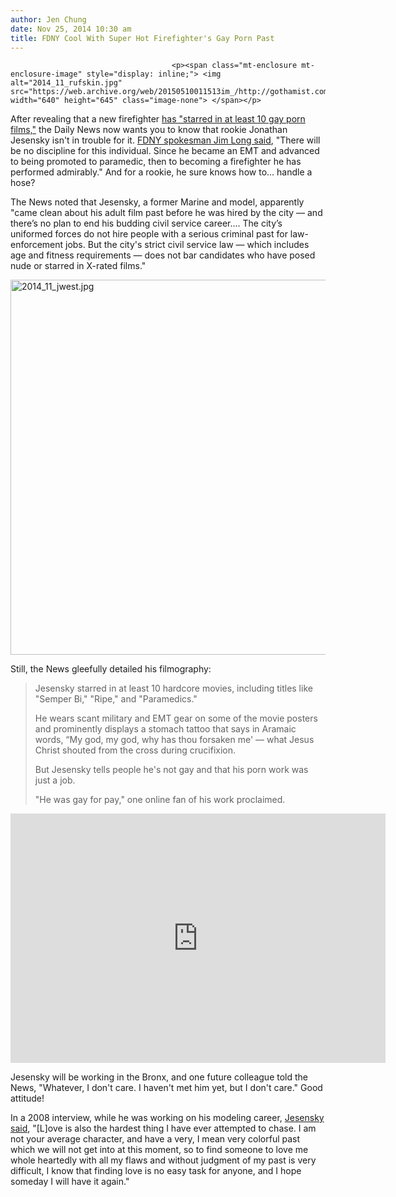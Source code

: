 ```yaml
---
author: Jen Chung
date: Nov 25, 2014 10:30 am
title: FDNY Cool With Super Hot Firefighter's Gay Porn Past
---
```


	
										<p><span class="mt-enclosure mt-enclosure-image" style="display: inline;"> <img alt="2014_11_rufskin.jpg" src="https://web.archive.org/web/20150510011513im_/http://gothamist.com/attachments/jen/2014_11_rufskin.jpg" width="640" height="645" class="image-none"> </span></p>

<p>After revealing that a new firefighter <a href="https://web.archive.org/web/20150510011513/http://www.nydailynews.com/new-york/exclusive-new-fdny-firefighter-starred-gay-porn-flicks-article-1.2021025">has &quot;starred in at least 10 gay porn films,&quot;</a> the Daily News now wants you to know that rookie Jonathan Jesensky isn&apos;t in trouble for it. <a href="https://web.archive.org/web/20150510011513/http://www.nydailynews.com/new-york/fdny-fine-rookie-firefighter-gay-porn-article-1.2022839">FDNY spokesman Jim Long said</a>, &quot;There will be no discipline for this individual. Since he became an EMT and advanced to being promoted to paramedic, then to becoming a firefighter he has performed admirably.&quot; And for a rookie, he sure knows how to... handle a hose?</p>

<p>The News noted that Jesensky, a former Marine and model, apparently &quot;came clean about his adult film past before he was hired by the city &#x2014; and there&#x2019;s no plan to end his budding civil service career.... The city&#x2019;s uniformed forces do not hire people with a serious criminal past for law-enforcement jobs. But the city&apos;s strict civil service law &#x2014; which includes age and fitness requirements &#x2014; does not bar candidates who have posed nude or starred in X-rated films.&quot; </p>

<p><span class="mt-enclosure mt-enclosure-image" style="display: inline;"> <img alt="2014_11_jwest.jpg" src="https://web.archive.org/web/20150510011513im_/http://gothamist.com/attachments/jen/2014_11_jwest.jpg" width="640" height="600" class="image-none"> </span></p>

<p>Still, the News gleefully detailed his filmography:</p><blockquote>Jesensky starred in at least 10 hardcore movies, including titles like &quot;Semper Bi,&quot; &quot;Ripe,&quot; and &quot;Paramedics.&quot;<p></p>

<p>He wears scant military and EMT gear on some of the movie posters and prominently displays a stomach tattoo that says in Aramaic words, &#x201C;My god, my god, why has thou forsaken me&apos; &#x2014; what Jesus Christ shouted from the cross during crucifixion.</p>

<p>But Jesensky tells people he&apos;s not gay and that his porn work was just a job.</p>

<p>&quot;He was gay for pay,&quot; one online fan of his work proclaimed.</p></blockquote><p></p>

<center><iframe src="https://web.archive.org/web/20150510011513if_/https://www.flickr.com/photos/pete90291/311568727/player/" width="600" height="399" frameborder="0" allowfullscreen webkitallowfullscreen="" mozallowfullscreen="" oallowfullscreen="" msallowfullscreen=""></iframe></center>

<p>Jesensky will be working in the Bronx, and one future colleague told the News, &quot;Whatever, I don&apos;t care. I haven&apos;t met him yet, but I don&apos;t care.&quot; Good attitude!</p>

<p>In a 2008 interview, while he was working on his modeling career, <a href="https://web.archive.org/web/20150510011513/http://www.ohlalamag.com/en/2008/05/ohlala-intervie.html">Jesensky said</a>, &quot;[L]ove is also the hardest thing I have ever attempted to chase. I am not your average character, and have a very, I mean very colorful past which we will not get into at this moment, so to find someone to love me whole heartedly with all my flaws and without judgment of my past is very difficult, I know that finding love is no easy task for anyone, and I hope someday I will have it again.&quot;</p>					
										
									
				